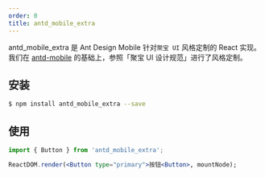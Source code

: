 ```yaml
---
order: 0
title: antd_mobile_extra
---
```


antd_mobile_extra 是 Ant Design Mobile 针对`聚宝 UI` 风格定制的 React 实现。
我们在 [antd-mobile](http://mobile.ant.design/) 的基础上，参照「聚宝 UI 设计规范」进行了风格定制。


## 安装

```bash
$ npm install antd_mobile_extra --save
```

## 使用

```jsx
import { Button } from 'antd_mobile_extra';

ReactDOM.render(<Button type="primary">按钮<Button>, mountNode);
```

